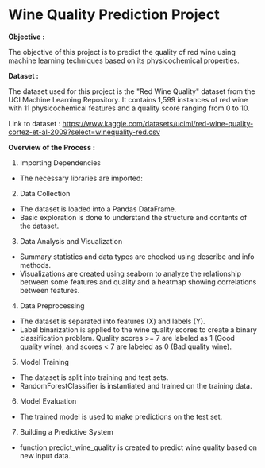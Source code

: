 # **Wine Quality Prediction Project**

**Objective :**

The objective of this project is to predict the quality of red wine using machine learning techniques based on its physicochemical properties.

**Dataset :**

The dataset used for this project is the "Red Wine Quality" dataset from the UCI Machine Learning Repository. It contains 1,599 instances of red wine with 11 physicochemical features and a quality score ranging from 0 to 10.

Link to dataset : https://www.kaggle.com/datasets/uciml/red-wine-quality-cortez-et-al-2009?select=winequality-red.csv

**Overview of the Process :**

1. Importing Dependencies

 * The necessary libraries are imported:

2. Data Collection

 * The dataset is loaded into a Pandas DataFrame.
 * Basic exploration is done to understand the structure and contents of the dataset.

3. Data Analysis and Visualization
  * Summary statistics and data types are checked using describe and info methods.
 * Visualizations are created using seaborn to analyze the relationship between some features and quality and a heatmap showing correlations between features.

4. Data Preprocessing
 * The dataset is separated into features (X) and labels (Y).
 * Label binarization is applied to the wine quality scores to create a binary classification problem. Quality scores >= 7 are labeled as 1 (Good quality wine), and scores < 7 are labeled as 0 (Bad quality wine).

5. Model Training

 * The dataset is split into training and test sets.
 *  RandomForestClassifier is instantiated and trained on the training data.

6. Model Evaluation

 * The trained model is used to make predictions on the test set.

7. Building a Predictive System
 * function predict_wine_quality is created to predict wine quality based on new input data.
